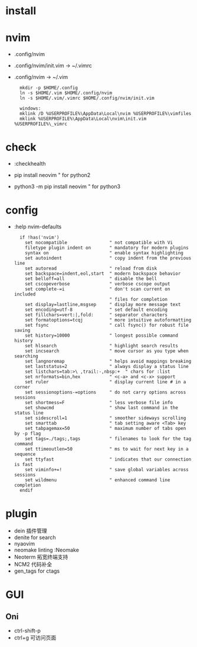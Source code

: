 # install



# nvim

- .config/nvim
- .config/nvim/init.vim -> ~/.vimrc
- .config/nvim -> ~/.vim

        mkdir -p $HOME/.config
        ln -s $HOME/.vim $HOME/.config/nvim
        ln -s $HOME/.vim/.vimrc $HOME/.config/nvim/init.vim

        windows:
        mklink /D %USERPROFILE%\AppData\Local\nvim %USERPROFILE%\vimfiles
        mklink %USERPROFILE%\AppData\Local\nvim\init.vim %USERPROFILE%\_vimrc

# check

- :checkhealth

- pip install neovim  " for python2
- python3 -m pip install neovim  " for python3


# config

- :help nvim-defaults

        if !has('nvim')
          set nocompatible                " not compatible with Vi
          filetype plugin indent on       " mandatory for modern plugins
          syntax on                       " enable syntax highlighting
          set autoindent                  " copy indent from the previous line
          set autoread                    " reload from disk
          set backspace=indent,eol,start  " modern backspace behavior
          set belloff=all                 " disable the bell
          set cscopeverbose               " verbose cscope output
          set complete-=i                 " don't scan current on included
                                          " files for completion
          set display=lastline,msgsep     " display more message text
          set encoding=utf-8              " set default encoding
          set fillchars=vert:|,fold:      " separator characters
          set formatoptions=tcqj          " more intuitive autoformatting
          set fsync                       " call fsync() for robust file saving
          set history=10000               " longest possible command history
          set hlsearch                    " highlight search results
          set incsearch                   " move cursor as you type when searching
          set langnoremap                 " helps avoid mappings breaking
          set laststatus=2                " always display a status line
          set listchars=tab:>\ ,trail:-,nbsp:+  " chars for :list
          set nrformats=bin,hex           " <c-a> and <c-x> support
          set ruler                       " display current line # in a corner
          set sessionoptions-=options     " do not carry options across sessions
          set shortmess=F                 " less verbose file info
          set showcmd                     " show last command in the status line
          set sidescroll=1                " smoother sideways scrolling
          set smarttab                    " tab setting aware <Tab> key
          set tabpagemax=50               " maximum number of tabs open by -p flag
          set tags=./tags;,tags           " filenames to look for the tag command
          set ttimeoutlen=50              " ms to wait for next key in a sequence
          set ttyfast                     " indicates that our connection is fast
          set viminfo+=!                  " save global variables across sessions
          set wildmenu                    " enhanced command line completion
        endif

# plugin

- dein 插件管理
- denite for search
- nyaovim
- neomake linting  :Neomake
- Neoterm  拓宽终端支持
- NCM2  代码补全
- gen_tags  for ctags

# GUI

## Oni

- ctrl-shift-p
- ctrl+g 可访问页面
